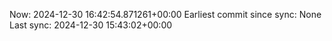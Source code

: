 Now: 2024-12-30 16:42:54.871261+00:00 Earliest commit since sync: None Last sync: 2024-12-30 15:43:02+00:00
